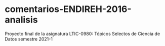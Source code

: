 # comentarios-ENDIREH-2016-analisis
Proyecto final de la asignatura LTIC-0980: Tópicos Selectos de Ciencia de Datos semestre 2021-1
